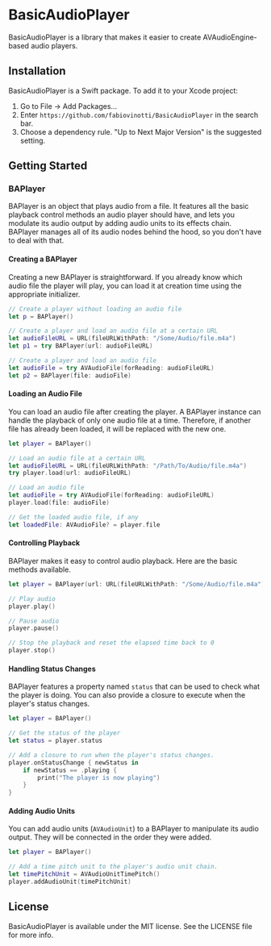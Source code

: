 # BasicAudioPlayer

BasicAudioPlayer is a library that makes it easier to create AVAudioEngine-based audio players.

## Installation

BasicAudioPlayer is a Swift package. To add it to your Xcode project:
<ol>
  <li>Go to File -> Add Packages...</li>
  <li>Enter <code>https://github.com/fabiovinotti/BasicAudioPlayer</code> in the search bar.</li>
  <li>Choose a dependency rule. "Up to Next Major Version" is the suggested setting.</li>
</ol>

## Getting Started

### BAPlayer

BAPlayer is an object that plays audio from a file. It features all the basic playback control methods an audio player should have, and lets you modulate its audio output by adding audio units to its effects chain. BAPlayer manages all of its audio nodes behind the hood, so you don't have to deal with that.

#### Creating a BAPlayer

Creating a new BAPlayer is straightforward. If you already know which audio file the player will play, you can load it at creation time using the appropriate initializer.

```Swift
// Create a player without loading an audio file
let p = BAPlayer()

// Create a player and load an audio file at a certain URL
let audioFileURL = URL(fileURLWithPath: "/Some/Audio/file.m4a")
let p1 = try BAPlayer(url: audioFileURL)

// Create a player and load an audio file
let audioFile = try AVAudioFile(forReading: audioFileURL)
let p2 = BAPlayer(file: audioFile)
```

#### Loading an Audio File

You can load an audio file after creating the player. A BAPlayer instance can handle the playback of only one audio file at a time. Therefore, if another file has already been loaded, it will be replaced with the new one.

```Swift
let player = BAPlayer()

// Load an audio file at a certain URL
let audioFileURL = URL(fileURLWithPath: "/Path/To/Audio/file.m4a")
try player.load(url: audioFileURL)

// Load an audio file
let audioFile = try AVAudioFile(forReading: audioFileURL)
player.load(file: audioFile)

// Get the loaded audio file, if any
let loadedFile: AVAudioFile? = player.file
```

#### Controlling Playback

BAPlayer makes it easy to control audio playback. Here are the basic methods available.

```Swift
let player = BAPlayer(url: URL(fileURLWithPath: "/Some/Audio/file.m4a"))

// Play audio
player.play()

// Pause audio
player.pause()

// Stop the playback and reset the elapsed time back to 0
player.stop()
```

#### Handling Status Changes

BAPlayer features a property named <code>status</code> that can be used to check what the player is doing. You can also provide a closure to execute when the player's status changes.

```Swift
let player = BAPlayer()

// Get the status of the player
let status = player.status

// Add a closure to run when the player's status changes.
player.onStatusChange { newStatus in
    if newStatus == .playing {
        print("The player is now playing")
    }
}
```

#### Adding Audio Units

You can add audio units (<code>AVAudioUnit</code>) to a BAPlayer to manipulate its audio output. They will be connected in the order they were added.

```Swift
let player = BAPlayer()

// Add a time pitch unit to the player's audio unit chain.
let timePitchUnit = AVAudioUnitTimePitch()
player.addAudioUnit(timePitchUnit)
```

## License

BasicAudioPlayer is available under the MIT license. See the LICENSE file for more info.
